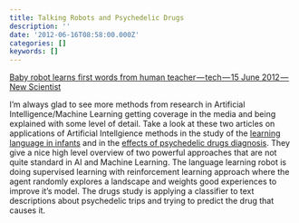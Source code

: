 ```yaml
---
title: Talking Robots and Psychedelic Drugs
description: ''
date: '2012-06-16T08:58:00.000Z'
categories: []
keywords: []
---
```


[Baby robot learns first words from human teacher — tech — 15 June 2012 — New Scientist](http://www.newscientist.com/article/dn21933-baby-robot-learns-first-words-from-human-teacher.html "Baby robot learns first words from human teacher - tech - 15 June 2012 - New Scientist")  
  
I’m always glad to see more methods from research in Artificial Intelligence/Machine Learning getting coverage in the media and being explained with some level of detail. Take a look at these two articles on applications of Artificial Intellgience methods in the study of the [learning language in infants](http://www.newscientist.com/article/dn21933-baby-robot-learns-first-words-from-human-teacher.html) and in the [effects of psychedelic drugs diagnosis](http://www.newscientist.com/article/dn21929-computer-ai-makes-sense-of-psychedelic-trips.html). They give a nice high level overview of two powerful approaches that are not quite standard in AI and Machine Learning. The language learning robot is doing supervised learning with reinforcement learning approach where the agent randomly explores a landscape and weights good experiences to improve it’s model. The drugs study is applying a classifier to text descriptions about psychedelic trips and trying to predict the drug that causes it.
